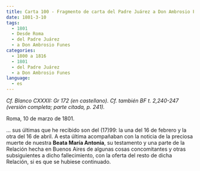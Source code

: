 ```yaml
---
title: Carta 100 - Fragmento de carta del Padre Juárez a Don Ambrosio Funes (Roma, 10 de marzo de 1801).
date: 1801-3-10
tags:
  - 1801
  - Desde Roma
  - del Padre Juárez
  - a Don Ambrosio Funes
categories:
  - 1800 a 1816
  - 1801
  - del Padre Juárez
  - a Don Ambrosio Funes
language:
  - es
---
```

_Cf. Blanco CXXXII: Gr 172 (en castellano). Cf. también BF t. 2,240-247 (versión completa; parte citada, p. 241)._

Roma, 10 de marzo de 1801.

... sus últimas que he recibido son del (17)99: la una del 16 de febrero y la otra del 16 de abril. A esta última acompañaban con la noticia de la preciosa muerte de nuestra __Beata María Antonia__, su testamento y una parte de la Relación hecha en Buenos Aires de algunas cosas concomitantes y otras subsiguientes a dicho fallecimiento, con la oferta del resto de dicha Relación, si es que se hubiese continuado.
